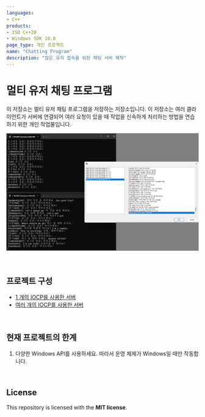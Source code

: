 ```yaml
---
languages:
- C++
products:
- ISO C++20
- Windows SDK 10.0
page_type: 개인 프로젝트
name: "Chatting Program"
description: "많은 유저 접속을 위한 채팅 서버 제작"
---
```


# 멀티 유저 채팅 프로그램

이 저장소는 멀티 유저 채팅 프로그램을 저장하는 저장소입니다.
이 저장소는 여러 클라이언트가 서버에 연결되어 여러 요청이 있을 때 작업을 신속하게 처리하는 방법을 연습하기 위한 개인 작업물입니다.

![채팅결과](./Document/서버_클라이언트_로그뷰어_결과.png)

<br/>

## 프로젝트 구성

* [1 개의 IOCP를 사용한 서버](https://github.com/Mgcllee/ChattingGame/tree/master/one_IOCP_server)  
* [여러 개의 IOCP를 사용한 서버](https://github.com/Mgcllee/ChattingGame/tree/master/multi_IOCP_server)  

<br/>

## 현재 프로젝트의 한계
1. 다양한 Windows API를 사용하세요. 따라서 운영 체제가 Windows일 때만 작동합니다.

<br/>

## License
This repository is licensed with the **MIT license**.
